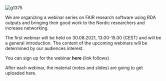 ![g1375](https://user-images.githubusercontent.com/74252404/119497672-25e45680-bd65-11eb-8bcf-c74cf8e70796.png)

We are organizing a webinar series on FAIR research software using RDA outputs and bringing their good work to the Nordic researchers and increase networking. 

The first webinar will be held on 30.08.2021, 13.00-15.00 (CEST) and will be a general introduction. The content of the upcoming webinars will be determined by our audiences interest.

You can sign up for the webinar **here** (link follows)

After each webinar, the material (notes and slides) are going to get uploaded here.
